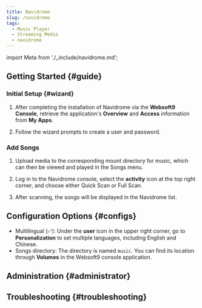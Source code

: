 ```yaml
---
title: Navidrome
slug: /navidrome
tags:
  - Music Player
  - Streaming Media
  - navidrome
---
```


import Meta from './\_include/navidrome.md';

<Meta name="meta" />

## Getting Started {#guide}

### Initial Setup {#wizard}

1. After completing the installation of Navidrome via the **Websoft9 Console**, retrieve the application's **Overview** and **Access** information from **My Apps**.

2. Follow the wizard prompts to create a user and password.

### Add Songs

1. Upload media to the corresponding mount directory for music, which can then be viewed and played in the Songs menu.

2. Log in to the Navidrome console, select the **activity** icon at the top right corner, and choose either Quick Scan or Full Scan.

3. After scanning, the songs will be displayed in the Navidrome list.

## Configuration Options {#configs}

- Multilingual (✅): Under the **user** icon in the upper right corner, go to **Personalization** to set multiple languages, including English and Chinese.
- Songs directory: The directory is named `music`. You can find its location through **Volumes** in the Websoft9 console application.

## Administration {#administrator}

## Troubleshooting {#troubleshooting}
